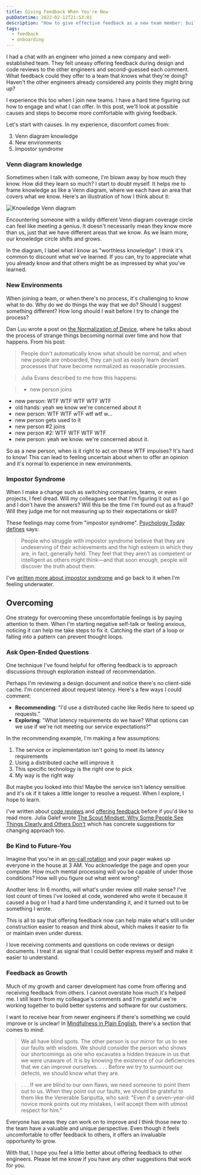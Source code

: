 ```yaml
---
title: Giving Feedback When You're New
pubDatetime: 2022-02-12T21:53:01
description: "How to give effective feedback as a new team member: building trust, asking good questions, and providing constructive input without overstepping boundaries."
tags:
  - feedback
  - onboarding
---
```


I had a chat with an engineer who joined a new company and well-established
team. They felt uneasy offering feedback during design and code reviews to the
other engineers and second-guessed each comment. What feedback could they offer to
a team that knows what they're doing? Haven't the other engineers already
considered any points they might bring up?

I experience this too when I join new teams. I have a hard time figuring out how
to engage and what I can offer. In this post, we'll look at possible causes and
steps to become more comfortable with giving feedback.

Let's start with causes. In my experience, discomfort comes from:

3. Venn diagram knowledge
1. New environments
2. Impostor syndrome

### Venn diagram knowledge

Sometimes when I talk with someone, I'm blown away by how much they know. How
did they learn so much? I start to doubt myself.
It helps me to frame knowledge as like a Venn diagram, where we each have an
area that covers what we know.
Here's an illustration of how I think about it:

![Knowledge Venn diagram](/assets/knowledge_venn_diagram.png)

Encountering someone with a wildly different Venn diagram coverage circle can
feel like meeting a genius. It doesn't necessarily mean they know more than us,
just that we have different areas that we know. As we learn more, our knowledge
circle shifts and grows.

In the diagram, I label what I know as "worthless knowledge". I think it's
common to discount what we've learned. If you can, try to appreciate what you
already know and that others might be as impressed by what you've learned.

### New Environments

When joining a team, or when there's no process, it's challenging to
know what to do. Why do we do things the way that we do? Should I suggest
something different? How long should I wait before I try to change the process?

Dan Luu wrote a post on
[the Normalization of Device](https://danluu.com/wat/), where he talks about the
process of strange things becoming normal over time and how that
happens. From his post:

> People don't automatically know what should be normal, and when new people are
onboarded, they can just as easily learn deviant processes that have become
normalized as reasonable processes.

> Julia Evans described to me how this happens:

> * new person joins
* new person: WTF WTF WTF WTF WTF
* old hands: yeah we know we're concerned about it
* new person: WTF WTF wTF wtf wtf w...
* new person gets used to it
* new person #2 joins
* new person #2: WTF WTF WTF WTF
* new person: yeah we know. we're concerned about it.

So as a new person, when is it right to act on these WTF impulses? It's hard to
know! This can lead to feeling uncertain about when to offer an opinion and it's
normal to experience in new environments.

### Impostor Syndrome

When I make a change such as switching companies, teams, or even
projects, I feel dread. Will my colleagues see that I'm figuring it out as
I go and I don't have the answers? Will this be the time I'm found out as
a fraud? Will they judge me for not measuring up to their expectations or skill?

These feelings may come from "impostor syndrome". [Psychology Today
defines](https://www.psychologytoday.com/us/basics/imposter-syndrome) says:

> People who struggle with impostor syndrome believe that they are undeserving of
their achievements and the high esteem in which they are, in fact, generally
held. They feel that they aren’t as competent or intelligent as others might
think—and that soon enough, people will discover the truth about them.

I've [written more about impostor
syndrome](https://www.kevinlondon.com/2015/05/27/impostor-syndrome-and-me) and
go back to it when I'm feeling underwater.

## Overcoming

One strategy for overcoming these uncomfortable feelings is by paying attention
to them. When I'm starting negative self-talk or feeling anxious, noticing it
can help me take steps to fix it. Catching the start of
a loop or falling into a pattern can prevent thought loops.

### Ask Open-Ended Questions
One technique I've found helpful for offering feedback is to approach
discussions through exploration instead of recommendation.

Perhaps I'm reviewing a design document and notice there's no
client-side cache. I'm concerned about request latency. Here's a few ways
I could comment:

* **Recommending**: "I'd use a distributed cache like Redis here to speed up requests."
* **Exploring**: "What latency requirements do we have? What options can we use
  if we're not meeting our service expectations?"

In the recommending example, I'm making a few assumptions:
1. The service or implementation isn't going to meet its latency requirements
2. Using a distributed cache will improve it
3. This specific technology is the right one to pick
4. My way is the right way

But maybe you looked into this! Maybe
the service isn't latency sensitive and it's ok if it takes a little longer to
resolve a request. When I explore, I hope to learn.

I've written about [code
reviews](https://www.kevinlondon.com/2015/05/05/code-review-best-practices) and
[offering
feedback](https://www.kevinlondon.com/2018/06/05/more-code-review-best-practices)
before if you'd like to read more. Julia Galef wrote [The Scout Mindset: Why
Some People See Things Clearly and Others
Don't](https://www.amazon.com/dp/B089CJ6SVS) which has concrete suggestions for
changing approach too.

### Be Kind to Future-You

Imagine that you're in an [on-call
rotation](https://www.pagerduty.com/resources/learn/call-rotations-schedules)
and your pager wakes up everyone in the house at 3 AM.
You acknowledge the page and open your computer.
How much mental processing will you be capable of under those conditions?
How will you figure out what went wrong?

Another lens: In 6 months, will what's under review still make sense? I've lost
count of times I've looked at code, wondered who wrote it because it caused
a bug or I had a hard time understanding it, and it turned out to be something
I wrote.

This is all to say that offering feedback now can help make what's still under
construction easier to reason and think about, which makes it easier to fix
or maintain even under duress.

I love receiving comments and questions on code reviews or design documents.
I treat it as signal that I could better express myself
and make it easier to understand.

### Feedback as Growth

Much of my growth and career development has come from offering
and receiving feedback from others. I cannot overstate how much it's helped me.
I still learn from my colleague's comments and I'm grateful we're working
together to build better systems and software for our customers.

I want to receive hear from newer
engineers if there's something we could improve or is unclear! In [Mindfulness
in Plain
English](https://www.amazon.com/Mindfulness-English-Bhante-Henepola-Gunaratana/dp/0861719069/ref=cm_cr_arp_d_product_top?ie=UTF8),
there's a section that comes to mind:

> We all have blind spots. The other person is our
mirror for us to see our faults with wisdom. We should consider the person who
shows our shortcomings as one who excavates a hidden treasure in us that we were
unaware of. It is by knowing the existence of our deficiencies that we can
improve ourselves. . . . Before we try to surmount
our defects, we should know what they are.

> . . . If we are blind to our own flaws, we need someone to point
them out to us. When they point out our faults, we should be grateful to them
like the Venerable Sariputta, who said: "Even if a seven-year-old novice monk
points out my mistakes, I will accept them with utmost respect for him."

Everyone has areas they can work on to improve and I think those new to the
team have a valuable and unique perspective. Even though it feels uncomfortable
to offer feedback to others, it offers an invaluable opportunity to grow.

With that, I hope you feel a little better about offering feedback to other
engineers. Please let me know if you have any other suggestions that work for you.
